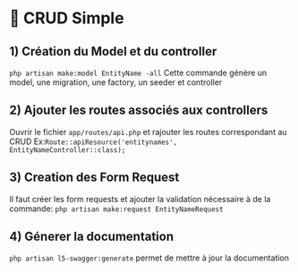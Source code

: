 # 🎲 CRUD Simple

## 1) Création du Model et du controller
`php artisan make:model EntityName -all`
Cette commande génère un model, une migration, une factory, un seeder et controller

## 2) Ajouter les routes associés aux controllers
Ouvrir le fichier `app/routes/api.php` et rajouter les routes correspondant au CRUD
 Ex:`Route::apiResource('entitynames', EntityNameController::class);`

 ## 3) Creation des Form Request 
 Il faut créer les form requests et ajouter la validation nécessaire à de la commande:
 `php artisan make:request EntityNameRequest`

 ## 4) Génerer la documentation 
 `php artisan l5-swagger:generate` permet de mettre à jour la documentation

